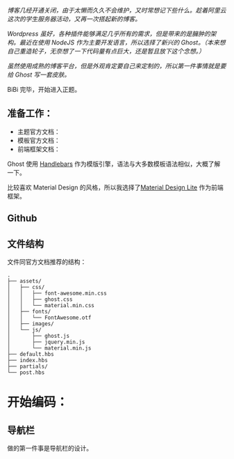 *博客几经开通关闭，由于太懒而久久不会维护，又时常想记下些什么。趁着阿里云这次的学生服务器活动，又再一次搭起新的博客。*

*Wordpress 虽好，各种插件能够满足几乎所有的需求，但是带来的是臃肿的架构。最近在使用 NodeJS 作为主要开发语言，所以选择了新兴的 Ghost。（本来想自己重造轮子，无奈想了一下代码量有点巨大，还是暂且放下这个念想。）*

*虽然使用成熟的博客平台，但是外观肯定要自己来定制的，所以第一件事情就是要给 Ghost 写一套皮肤。*

BiBi 完毕，开始进入正题。

准备工作：
--------

* 主题官方文档：[](http://themes.ghost.org)
* 模板官方文档：[](http://handlebarsjs.com)
* 前端框架文档：[](http://www.getmdl.io)

Ghost 使用 [Handlebars](http://handlebarsjs.com) 作为模版引擎，语法与大多数模板语法相似，大概了解一下。

比较喜欢 Material Design 的风格，所以我选择了[Material Design Lite](http://www.getmdl.io) 作为前端框架。

Github
------

[](https://github.com/Herobs/GhostTheme)

文件结构
-------

文件同官方文档推荐的结构：

    .
    ├── assets/
    │   ├── css/
    │   │   ├── font-awesome.min.css
    │   │   ├── ghost.css
    │   │   └── material.min.css
    │   ├── fonts/
    │   │   └── FontAwesome.otf
    │   ├── images/
    │   └── js/
    │       ├── ghost.js
    │       ├── jquery.min.js
    │       └── material.min.js
    ├── default.hbs
    ├── index.hbs
    ├── partials/
    └── post.hbs

开始编码：
========

导航栏
-----

做的第一件事是导航栏的设计。
